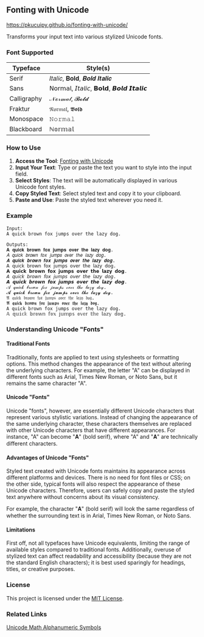 ## Fonting with Unicode

https://pkucuipy.github.io/fonting-with-unicode/

Transforms your input text into various stylized Unicode fonts. 

### Font Supported
| Typeface | Style(s) |
| --- | --- |
| Serif | 𝐼𝑡𝑎𝑙𝑖𝑐, 𝐁𝐨𝐥𝐝, 𝑩𝒐𝒍𝒅 𝑰𝒕𝒂𝒍𝒊𝒄 |
| Sans | 𝖭𝗈𝗋𝗆𝖺𝗅, 𝘐𝘵𝘢𝘭𝘪𝘤, 𝗕𝗼𝗹𝗱, 𝘽𝙤𝙡𝙙 𝙄𝙩𝙖𝙡𝙞𝙘 |
| Calligraphy | 𝒩ℴ𝓇𝓂𝒶𝓁, 𝓑𝓸𝓵𝓭 |
| Fraktur | 𝔑𝔬𝔯𝔪𝔞𝔩, 𝕭𝖔𝖑𝖉 |
| Monospace | 𝙽𝚘𝚛𝚖𝚊𝚕 |
| Blackboard | ℕ𝕠𝕣𝕞𝕒𝕝 |


### How to Use
1. **Access the Tool**: [Fonting with Unicode](https://pkucuipy.github.io/fonting-with-unicode/)
2. **Input Your Text**: Type or paste the text you want to style into the input field.
3. **Select Styles**: The text will be automatically displayed in various Unicode font styles.
4. **Copy Styled Text**: Select styled text and copy it to your clipboard.
5. **Paste and Use**: Paste the styled text wherever you need it.

### Example
```plaintext
Input:
A quick brown fox jumps over the lazy dog.

Outputs:
𝐀 𝐪𝐮𝐢𝐜𝐤 𝐛𝐫𝐨𝐰𝐧 𝐟𝐨𝐱 𝐣𝐮𝐦𝐩𝐬 𝐨𝐯𝐞𝐫 𝐭𝐡𝐞 𝐥𝐚𝐳𝐲 𝐝𝐨𝐠.
𝐴 𝑞𝑢𝑖𝑐𝑘 𝑏𝑟𝑜𝑤𝑛 𝑓𝑜𝑥 𝑗𝑢𝑚𝑝𝑠 𝑜𝑣𝑒𝑟 𝑡ℎ𝑒 𝑙𝑎𝑧𝑦 𝑑𝑜𝑔.
𝑨 𝒒𝒖𝒊𝒄𝒌 𝒃𝒓𝒐𝒘𝒏 𝒇𝒐𝒙 𝒋𝒖𝒎𝒑𝒔 𝒐𝒗𝒆𝒓 𝒕𝒉𝒆 𝒍𝒂𝒛𝒚 𝒅𝒐𝒈.
𝖠 𝗊𝗎𝗂𝖼𝗄 𝖻𝗋𝗈𝗐𝗇 𝖿𝗈𝗑 𝗃𝗎𝗆𝗉𝗌 𝗈𝗏𝖾𝗋 𝗍𝗁𝖾 𝗅𝖺𝗓𝗒 𝖽𝗈𝗀.
𝗔 𝗾𝘂𝗶𝗰𝗸 𝗯𝗿𝗼𝘄𝗻 𝗳𝗼𝘅 𝗷𝘂𝗺𝗽𝘀 𝗼𝘃𝗲𝗿 𝘁𝗵𝗲 𝗹𝗮𝘇𝘆 𝗱𝗼𝗴.
𝘈 𝘲𝘶𝘪𝘤𝘬 𝘣𝘳𝘰𝘸𝘯 𝘧𝘰𝘹 𝘫𝘶𝘮𝘱𝘴 𝘰𝘷𝘦𝘳 𝘵𝘩𝘦 𝘭𝘢𝘻𝘺 𝘥𝘰𝘨.
𝘼 𝙦𝙪𝙞𝙘𝙠 𝙗𝙧𝙤𝙬𝙣 𝙛𝙤𝙭 𝙟𝙪𝙢𝙥𝙨 𝙤𝙫𝙚𝙧 𝙩𝙝𝙚 𝙡𝙖𝙯𝙮 𝙙𝙤𝙜.
𝒜 𝓆𝓊𝒾𝒸𝓀 𝒷𝓇ℴ𝓌𝓃 𝒻ℴ𝓍 𝒿𝓊𝓂𝓅𝓈 ℴ𝓋ℯ𝓇 𝓉𝒽ℯ 𝓁𝒶𝓏𝓎 𝒹ℴℊ.
𝓐 𝓺𝓾𝓲𝓬𝓴 𝓫𝓻𝓸𝔀𝓷 𝓯𝓸𝔁 𝓳𝓾𝓶𝓹𝓼 𝓸𝓿𝓮𝓻 𝓽𝓱𝓮 𝓵𝓪𝔃𝔂 𝓭𝓸𝓰.
𝔄 𝔮𝔲𝔦𝔠𝔨 𝔟𝔯𝔬𝔴𝔫 𝔣𝔬𝔵 𝔧𝔲𝔪𝔭𝔰 𝔬𝔳𝔢𝔯 𝔱𝔥𝔢 𝔩𝔞𝔷𝔶 𝔡𝔬𝔤.
𝕬 𝖖𝖚𝖎𝖈𝖐 𝖇𝖗𝖔𝖜𝖓 𝖋𝖔𝖝 𝖏𝖚𝖒𝖕𝖘 𝖔𝖛𝖊𝖗 𝖙𝖍𝖊 𝖑𝖆𝖟𝖞 𝖉𝖔𝖌.
𝙰 𝚚𝚞𝚒𝚌𝚔 𝚋𝚛𝚘𝚠𝚗 𝚏𝚘𝚡 𝚓𝚞𝚖𝚙𝚜 𝚘𝚟𝚎𝚛 𝚝𝚑𝚎 𝚕𝚊𝚣𝚢 𝚍𝚘𝚐.
𝔸 𝕢𝕦𝕚𝕔𝕜 𝕓𝕣𝕠𝕨𝕟 𝕗𝕠𝕩 𝕛𝕦𝕞𝕡𝕤 𝕠𝕧𝕖𝕣 𝕥𝕙𝕖 𝕝𝕒𝕫𝕪 𝕕𝕠𝕘.
```

### Understanding Unicode "Fonts"
#### Traditional Fonts
Traditionally, fonts are applied to text using stylesheets or formatting options. This method changes the appearance of the text without altering the underlying characters. For example, the letter "A" can be displayed in different fonts such as Arial, Times New Roman, or Noto Sans, but it remains the same character "A".

#### Unicode "Fonts"
Unicode "fonts", however, are essentially different Unicode characters that represent various stylistic variations. Instead of changing the appearance of the same underlying character, these characters themselves are replaced with other Unicode characters that have different appearances. For instance, "A" can become "𝐀" (bold serif), where "A" and "𝐀" are technically different characters.

#### Advantages of Unicode "Fonts"
Styled text created with Unicode fonts maintains its appearance across different platforms and devices. There is no need for font files or CSS; on the other side, typical fonts will also respect the appearance of these Unicode characters. Therefore, users can safely copy and paste the styled text anywhere without concerns about its visual consistency. 

For example, the character "𝐀" (bold serif) will look the same regardless of whether the surrounding text is in Arial, Times New Roman, or Noto Sans.

#### Limitations
First off, not all typefaces have Unicode equivalents, limiting the range of available styles compared to traditional fonts. Additionally, overuse of stylized text can affect readability and accessibility (because they are not the standard English characters); it is best used sparingly for headings, titles, or creative purposes. 

### License
This project is licensed under the [MIT License](LICENSE).

### Related Links
[Unicode Math Alphanumeric Symbols](https://en.wikipedia.org/wiki/Mathematical_Alphanumeric_Symbols)
